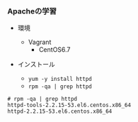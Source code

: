 ### Apacheの学習


- 環境
  - Vagrant
    - CentOS6.7
  

- インストール
  - `yum -y install httpd`
  - `rpm -qa | grep httpd`
```
# rpm -qa | grep httpd
httpd-tools-2.2.15-53.el6.centos.x86_64
httpd-2.2.15-53.el6.centos.x86_64
```




